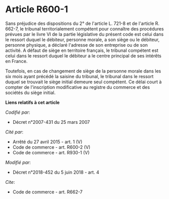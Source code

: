 # Article R600-1

Sans préjudice des dispositions du 2° de l'article L. 721-8 et  de l'article R. 662-7, le tribunal territorialement compétent
pour connaître des procédures prévues par le livre VI de la partie législative du présent code est celui dans le ressort
duquel le débiteur, personne morale, a son siège ou le débiteur, personne physique, a déclaré l'adresse de son entreprise ou
de son activité. A défaut de siège en territoire français, le tribunal compétent est celui dans le ressort duquel le débiteur
a le centre principal de ses intérêts en France. 

Toutefois, en cas de changement de siège de la personne morale dans les six mois ayant précédé la saisine du tribunal, le
tribunal dans le ressort duquel se trouvait le siège initial demeure seul compétent. Ce délai court à compter de
l'inscription modificative au registre du commerce et des sociétés du siège initial.

**Liens relatifs à cet article**

_Codifié par_:

  - Décret n°2007-431 du 25 mars 2007

_Cité par_:

  - Arrêté du 27 avril 2015 - art. 1 (V)
  - Code de commerce - art. R600-2 (V)
  - Code de commerce - art. R930-1 (V)

_Modifié par_:

  - Décret n°2018-452 du 5 juin 2018 - art. 4

_Cite_:

  - Code de commerce - art. R662-7
